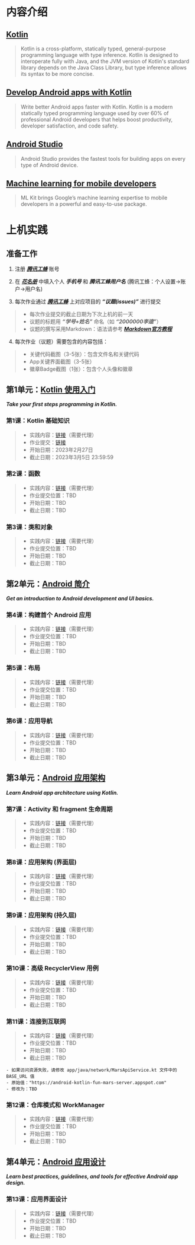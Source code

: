 # 内容介绍

## [Kotlin](https://kotlinlang.org/)

> Kotlin is a cross-platform, statically typed, general-purpose programming language with type inference. Kotlin is designed to interoperate fully with Java, and the JVM version of Kotlin's standard library depends on the Java Class Library, but type inference allows its syntax to be more concise.

## [Develop Android apps with Kotlin](https://developer.android.com/kotlin) 

> Write better Android apps faster with Kotlin. Kotlin is a modern statically typed programming language used by over 60% of professional Android developers that helps boost productivity, developer satisfaction, and code safety.

## [Android Studio](https://developer.android.com/studio) 

> Android Studio provides the fastest tools for building apps on every type of Android device.

## [Machine learning for mobile developers](https://developers.google.com/ml-kit) 

> ML Kit brings Google’s machine learning expertise to mobile developers in a powerful and easy-to-use package. 


# 上机实践
## 准备工作
1. 注册 ***[腾讯工蜂](https://code.tencent.com/)*** 账号

2. 在 ***[花名册](https://docs.qq.com/sheet/DYkhuUXp6eE1neURh?tab=BB08J2)*** 中填入个人 ***手机号*** 和 ***腾讯工蜂用户名*** (腾讯工蜂：个人设置->账户->用户名)

3. 每次作业通过 ***[腾讯工蜂](https://code.tencent.com/)*** 上对应项目的 ***“议题(issues)”*** 进行提交
> - 每次作业提交的截止日期为下次上机的前一天
> - 议题的标题用 ***“学号+姓名”*** 命名（如 ***“2000000李逵”***）
> - 议题的撰写采用Markdown：语法请参考 ***[Markdown官方教程](https://markdown.com.cn/basic-syntax/)***

4. 每次作业（议题）需要包含的内容包括：
> - 关键代码截图（3-5张）：包含文件名和关键代码
> - App关键界面截图（3-5张）
> - 徽章Badge截图（1张）：包含个人头像和徽章


## 第1单元：[Kotlin 使用入门](https://developer.android.com/courses/android-development-with-kotlin/unit-1)
***Take your first steps programming in Kotlin.***

### 第1课：Kotlin 基础知识
> - 实践内容：[链接](https://developer.android.com/courses/pathways/android-development-with-kotlin-1)（需要代理）
> - 作业提交：[链接](https://git.code.tencent.com/smd2023/Lesson1)
> - 开始日期：2023年2月27日
> - 截止日期：2023年3月5日 23:59:59

### 第2课：函数
> - 实践内容：[链接](https://developer.android.com/courses/pathways/android-development-with-kotlin-2)（需要代理）
> - 作业提交位置：TBD
> - 开始日期：TBD
> - 截止日期：TBD

### 第3课：类和对象
> - 实践内容：[链接](https://developer.android.com/courses/pathways/android-development-with-kotlin-3)（需要代理）
> - 作业提交位置：TBD
> - 开始日期：TBD
> - 截止日期：TBD

## 第2单元：[Android 简介](https://developer.android.com/courses/android-development-with-kotlin/unit-2)
***Get an introduction to Android development and UI basics.***

### 第4课：构建首个 Android 应用
> - 实践内容：[链接](https://developer.android.com/courses/pathways/android-development-with-kotlin-4)（需要代理）
> - 作业提交位置：TBD
> - 开始日期：TBD
> - 截止日期：TBD

### 第5课：布局
> - 实践内容：[链接](https://developer.android.com/courses/pathways/android-development-with-kotlin-5)（需要代理）
> - 作业提交位置：TBD
> - 开始日期：TBD
> - 截止日期：TBD

### 第6课：应用导航
> - 实践内容：[链接](https://developer.android.com/courses/pathways/android-development-with-kotlin-6)（需要代理）
> - 作业提交位置：TBD
> - 开始日期：TBD
> - 截止日期：TBD

## 第3单元：[Android 应用架构](https://developer.android.com/courses/android-development-with-kotlin/unit-3)
***Learn Android app architecture using Kotlin.***

### 第7课：Activity 和 fragment 生命周期
> - 实践内容：[链接](https://developer.android.com/courses/pathways/android-development-with-kotlin-7)（需要代理）
> - 作业提交位置：TBD
> - 开始日期：TBD
> - 截止日期：TBD

### 第8课：应用架构 (界面层)
> - 实践内容：[链接](https://developer.android.com/courses/pathways/android-development-with-kotlin-8)（需要代理）
> - 作业提交位置：TBD
> - 开始日期：TBD
> - 截止日期：TBD

### 第9课：应用架构 (持久层)
> - 实践内容：[链接](https://developer.android.com/courses/pathways/android-development-with-kotlin-9)（需要代理）
> - 作业提交位置：TBD
> - 开始日期：TBD
> - 截止日期：TBD

### 第10课：高级 RecyclerView 用例
> - 实践内容：[链接](https://developer.android.com/courses/pathways/android-development-with-kotlin-10)（需要代理）
> - 作业提交位置：TBD
> - 开始日期：TBD
> - 截止日期：TBD

### 第11课：连接到互联网
> - 实践内容：[链接](https://developer.android.com/courses/pathways/android-development-with-kotlin-11)（需要代理）
> - 作业提交位置：TBD
> - 开始日期：TBD
> - 截止日期：TBD

    - 如果访问资源失败，请修改 app/java/network/MarsApiService.kt 文件中的 BASE_URL 值
    - 原始值："https://android-kotlin-fun-mars-server.appspot.com"
    - 修改为：TBD

### 第12课：仓库模式和 WorkManager
> - 实践内容：[链接](https://developer.android.com/courses/pathways/android-development-with-kotlin-12)（需要代理）
> - 作业提交位置：TBD
> - 开始日期：TBD
> - 截止日期：TBD

## 第4单元：[Android 应用设计](https://developer.android.com/courses/android-development-with-kotlin/unit-4)
***Learn best practices, guidelines, and tools for effective Android app design.***

### 第13课：应用界面设计
> - 实践内容：[链接](https://developer.android.com/courses/pathways/android-development-with-kotlin-13)（需要代理）
> - 作业提交位置：TBD
> - 开始日期：TBD
> - 截止日期：TBD